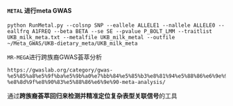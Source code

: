 
#### `METAL` 进行meta GWAS
```
python RunMetal.py --colsnp SNP --eallele ALLELE1 --nallele ALLELE0 --eallfrq A1FREQ --beta BETA --se SE --pvalue P_BOLT_LMM --traitlist UKB_milk_meta.txt --metalfile UKB_milk_metal --outfile ~/Meta_GWAS/UKB-dietary_meta/UKB_milk_meta
```

`MR-MEGA`进行跨族裔GWAS荟萃分析
```
https://gwaslab.org/category/gwas-%e5%85%a8%e5%9f%ba%e5%9b%a0%e7%bb%84%e5%85%b3%e8%81%94%e5%88%86%e6%9e%90/13-%e8%8d%9f%e8%90%83%e5%88%86%e6%9e%90-meta-analysis/
```
通过**跨族裔荟萃回归来检测并精准定位复杂表型关联信号**的工具
